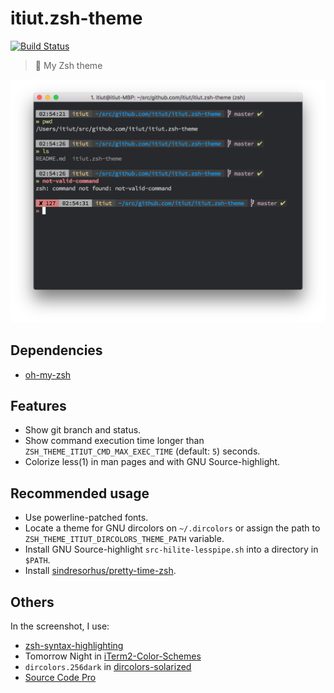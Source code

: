 itiut.zsh-theme
====
[![Build Status](https://travis-ci.org/itiut/itiut.zsh-theme.svg?branch=master)](https://travis-ci.org/itiut/itiut.zsh-theme)

> :art: My Zsh theme

![screenshot](./screenshot.png)

Dependencies
----

-   [oh-my-zsh](https://github.com/robbyrussell/oh-my-zsh)

Features
----

-   Show git branch and status.
-   Show command execution time longer than `ZSH_THEME_ITIUT_CMD_MAX_EXEC_TIME` (default: `5`) seconds.
-   Colorize less(1) in man pages and with GNU Source-highlight.

Recommended usage
----

-   Use powerline-patched fonts.
-   Locate a theme for GNU dircolors on `~/.dircolors` or assign the path to `ZSH_THEME_ITIUT_DIRCOLORS_THEME_PATH` variable.
-   Install GNU Source-highlight `src-hilite-lesspipe.sh` into a directory in `$PATH`.
-   Install [sindresorhus/pretty-time-zsh](https://github.com/sindresorhus/pretty-time-zsh).

Others
----

In the screenshot, I use:

-   [zsh-syntax-highlighting](https://github.com/zsh-users/zsh-syntax-highlighting)
-   Tomorrow Night in [iTerm2-Color-Schemes](https://github.com/mbadolato/iTerm2-Color-Schemes)
-   `dircolors.256dark` in [dircolors-solarized](https://github.com/seebi/dircolors-solarized)
-   [Source Code Pro](https://github.com/adobe-fonts/source-code-pro)
